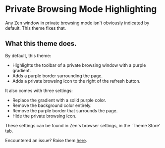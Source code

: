 # Private Browsing Mode Highlighting

Any Zen window in private browsing mode isn't obviously indicated by default. This theme fixes that.

## What this theme does.

By default, this theme:

* Highlights the toolbar of a private browsing window with a purple gradient.
* Adds a purple border surrounding the page.
* Adds a private browsing icon to the right of the refresh button.

It also comes with three settings:

* Replace the gradient with a solid purple color.
* Remove the background color entirely.
* Remove the purple border that surrounds the page.
* Hide the private browsing icon.

These settings can be found in Zen's browser settings, in the 'Theme Store' tab.

Encountered an issue? Raise them [here](https://github.com/danm36/zen-browser-private-browsing-toolbar-highlighting/issues).
